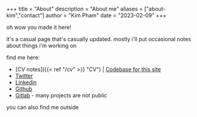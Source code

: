 +++
title = "About"
description = "About me"
aliases = ["about-kim","contact"]
author = "Kim Pham"
date = "2023-02-09"
+++

oh wow you made it here!

it's a casual page that's casually updated. mostly i'll put occasional notes about things i'm working on

find me here:

* [CV notes]({{< ref "/cv" >}} "CV")  | [Codebase for this site](https://github.com/kimpham54/kimpham54.github.io)
* [Twitter](https://twitter.com/tolloid)
* [Linkedin](https://www.linkedin.com/in/kim-pham-a9ba8030/)
* [Github](https://github.com/kimpham54)
* [Gitlab](https://gitlab.gwdg.de/kpham) - many projects are not public

you can also find me outside